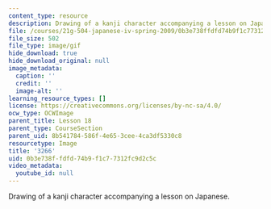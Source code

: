 ```yaml
---
content_type: resource
description: Drawing of a kanji character accompanying a lesson on Japanese.
file: /courses/21g-504-japanese-iv-spring-2009/0b3e738ffdfd74b9f1c77312fc9d2c5c_3266.gif
file_size: 502
file_type: image/gif
hide_download: true
hide_download_original: null
image_metadata:
  caption: ''
  credit: ''
  image-alt: ''
learning_resource_types: []
license: https://creativecommons.org/licenses/by-nc-sa/4.0/
ocw_type: OCWImage
parent_title: Lesson 18
parent_type: CourseSection
parent_uid: 8b541784-586f-4e65-3cee-4ca3df5330c8
resourcetype: Image
title: '3266'
uid: 0b3e738f-fdfd-74b9-f1c7-7312fc9d2c5c
video_metadata:
  youtube_id: null
---
```

Drawing of a kanji character accompanying a lesson on Japanese.